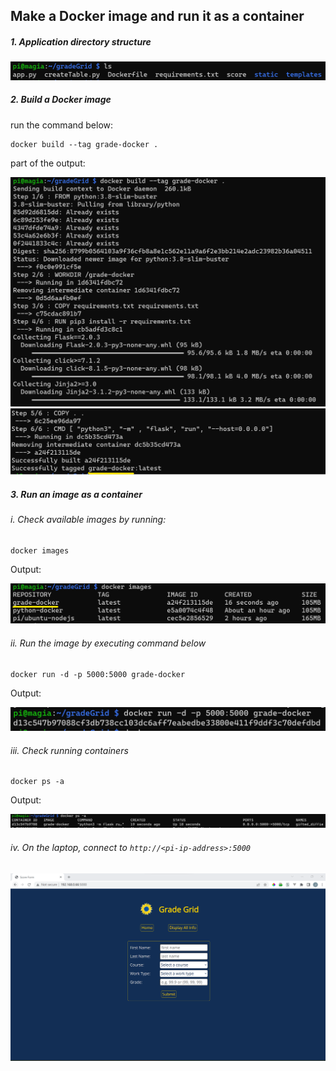 ## Make a Docker image and run it as a container

##### 1. Application directory structure

<img src="assets/image-20230715124853698.png" alt="image-20230715125418461" style="zoom:50%;" />



##### 2. Build a Docker image

run the command below:

```
docker build --tag grade-docker .
```

part of the output:

<img src="assets/image-20230715125418461.png" alt="image-20230715125418461" style="zoom:50%;" />

<img src="assets/image-20230715125824080.png" alt="image-20230715125824080" style="zoom:50%;" />



##### 3. Run an image as a container

###### i. Check available images by running:

```
docker images
```

Output:

<img src="assets/image-20230715130247437.png" alt="image-20230715130247437" style="zoom:50%;" />



###### ii. Run the image by executing command below

```
docker run -d -p 5000:5000 grade-docker
```

Output:

<img src="assets/image-20230715130716660.png" alt="image-20230715130716660" style="zoom:50%;" />



###### iii. Check running containers

```
docker ps -a
```

Output:

![image-20230715131403652](assets/image-20230715131403652.png)



###### iv. On the laptop, connect to `http://<pi-ip-address>:5000`

![image-20230715132000013](assets/image-20230715132000013.png)